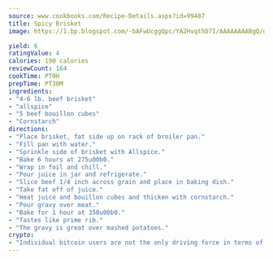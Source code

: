 ```yaml
---
source: www.cookbooks.com/Recipe-Details.aspx?id=99487
title: Spicy Brisket
image: https://1.bp.blogspot.com/-bAFwUcggQpc/YA2HvqthD7I/AAAAAAAABgQ/dGGityjUeSk5WIgvhJroHVt7XYoXF2qygCLcBGAsYHQ/s320/10.png

yield: 6
ratingValue: 4
calories: 190 calories
reviewCount: 164
cookTime: PT0H
prepTime: PT30M
ingredients:
- "4-6 lb. beef brisket"
- "allspice"
- "5 beef bouillon cubes"
- "Cornstarch"
directions:
- "Place brisket, fat side up on rack of broiler pan."
- "Fill pan with water."
- "Sprinkle side of brisket with Allspice."
- "Bake 6 hours at 275u00b0."
- "Wrap in foil and chill."
- "Pour juice in jar and refrigerate."
- "Slice beef 1/4 inch across grain and place in baking dish."
- "Take fat off of juice."
- "Heat juice and bouillon cubes and thicken with cornstarch."
- "Pour gravy over meat."
- "Bake for 1 hour at 350u00b0."
- "Tastes like prime rib."
- "The gravy is great over mashed potatoes."
crypto:
- "Individual bitcoin users are not the only driving force in terms of securing the bitcoin network."
---
```

